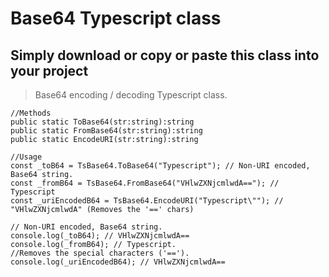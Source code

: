 # Base64 Typescript class
## Simply download or copy or paste this class into your project

> Base64 encoding / decoding Typescript class. 


```
//Methods
public static ToBase64(str:string):string
public static FromBase64(str:string):string
public static EncodeURI(str:string):string

//Usage
const _toB64 = TsBase64.ToBase64("Typescript"); // Non-URI encoded, Base64 string.
const _fromB64 = TsBase64.FromBase64("VHlwZXNjcmlwdA=="); // Typescript
const _uriEncodedB64 = TsBase64.EncodeURI("Typescript\""); // "VHlwZXNjcmlwdA" (Removes the '==' chars)

// Non-URI encoded, Base64 string.
console.log(_toB64); // VHlwZXNjcmlwdA==
console.log(_fromB64); // Typescript.
//Removes the special characters ('==').
console.log(_uriEncodedB64); // VHlwZXNjcmlwdA==



